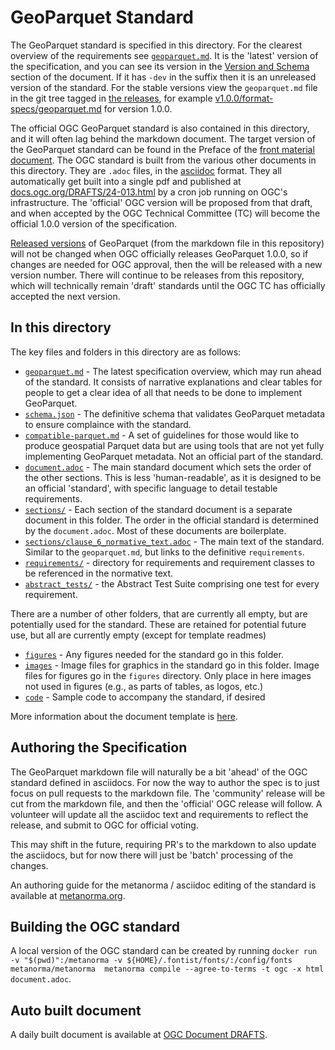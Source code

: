 # GeoParquet Standard

The GeoParquet standard is specified in this directory. For the clearest overview of the requirements see [`geoparquet.md`](geoparquet.md). It is the 'latest' version of the specification, and you can see its version in the [Version and Schema](geoparquet.md#version-and-schema) section of the document. If it has `-dev` in the suffix then it is an unreleased version of the standard. For the stable versions view the `geoparquet.md` file in the git tree tagged in [the releases](https://github.com/opengeospatial/geoparquet/releases), for example [v1.0.0/format-specs/geoparquet.md](https://github.com/opengeospatial/geoparquet/blob/v1.0.0/format-specs/geoparquet.md) for version 1.0.0.

The official OGC GeoParquet standard is also contained in this directory, and it will often lag behind the markdown document. The target version of the GeoParquet standard can be found in the Preface of the [front material document](sections/clause_0_front_material.adoc). The OGC standard is built from the various other documents in this directory. They are `.adoc` files, in the [asciidoc](https://asciidoc.org/) format. They all automatically get built into a single pdf and published at [docs.ogc.org/DRAFTS/24-013.html](https://docs.ogc.org/DRAFTS/24-013.html) by a cron job running on OGC's infrastructure. The 'official' OGC version will be proposed from that draft, and when accepted by the OGC Technical Committee (TC) will become the official 1.0.0 version of the specification.

[Released versions](https://github.com/opengeospatial/geoparquet/releases) of GeoParquet (from the markdown file in this repository) will not be changed when OGC officially releases GeoParquet 1.0.0, so if changes are needed for OGC approval, then the  will be released with a new version number. There will continue to be releases from this repository, which will technically remain 'draft' standards until the OGC TC has officially accepted the next version.

## In this directory

The key files and folders in this directory are as follows:

* [`geoparquet.md`](geoparquet.md) - The latest specification overview, which may run ahead of the standard. It consists of narrative explanations and clear tables for people to get a clear idea of all that needs to be done to implement GeoParquet.
* [`schema.json`](schema.json) - The definitive schema that validates GeoParquet metadata to ensure complaince with the standard.
* [`compatible-parquet.md`](compatible-parquet.md) - A set of guidelines for those would like to produce geospatial Parquet data but are using tools that are not yet fully implementing GeoParquet metadata. Not an official part of the standard.
* [`document.adoc`](document.adoc) - The main standard document which sets the order of the other sections. This is less 'human-readable', as it is designed to be an official 'standard', with specific language to detail testable requirements.
* [`sections/`](sections/) - Each section of the standard document is a separate document in this folder. The order in the official standard is determined by the `document.adoc`. Most of these documents are boilerplate.
* [`sections/clause_6_normative_text.adoc`](sections/clause_6_normative_text.adoc) - The main text of the standard. Similar to the
`geoparquet.md`, but links to the definitive `requirements`.
* [`requirements/`](requirements/) - directory for requirements and requirement classes to be referenced in the normative text.
* [`abstract_tests/`](abstract_tests/) - the Abstract Test Suite comprising one test for every requirement.

There are a number of other folders, that are currently all empty, but are potentially used for the standard. These are retained for potential future use, but all are currently empty (except for template readmes)

* [`figures`](figures/) - Any figures needed for the standard go in this folder.
* [`images`](images/) - Image files for graphics in the standard go in this folder. Image files for figures go in the `figures` directory. Only place in here images not used in figures (e.g., as parts of tables, as logos, etc.)
* [`code`](code/) - Sample code to accompany the standard, if desired

More information about the document template is [here](https://github.com/opengeospatial/templates/tree/master/standard#readme).

## Authoring the Specification

The GeoParquet markdown file will naturally be a bit 'ahead' of the OGC standard defined in asciidocs. For now the way to author the spec is to just focus on pull requests to the markdown file. The 'community' release will be cut from the markdown file, and then the 'official' OGC release will follow. A volunteer will update all the asciidoc text and requirements to reflect the release, and submit to OGC for official voting.

This may shift in the future, requiring PR's to the markdown to also update the asciidocs, but for now there will just be 'batch' processing of the changes.

An authoring guide for the metanorma / asciidoc editing of the standard is available at [metanorma.org](https://www.metanorma.org/author/ogc/authoring-guide/).

## Building the OGC standard

A local version of the OGC standard can be created by running `docker run -v "$(pwd)":/metanorma -v ${HOME}/.fontist/fonts/:/config/fonts  metanorma/metanorma  metanorma compile --agree-to-terms -t ogc -x html document.adoc`.

## Auto built document

A daily built document is available at [OGC Document DRAFTS](https://docs.ogc.org/DRAFTS/).
